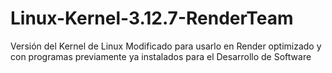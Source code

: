 Linux-Kernel-3.12.7-RenderTeam
==============================

Versión del Kernel de Linux Modificado para usarlo en Render optimizado y con programas previamente ya instalados para el Desarrollo de Software
